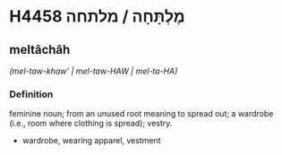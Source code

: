 # H4458 מֶלְתָּחָה / מלתחה

## meltâchâh

_(mel-taw-khaw' | mel-taw-HAW | mel-ta-HA)_

### Definition

feminine noun; from an unused root meaning to spread out; a wardrobe (i.e., room where clothing is spread); vestry.

- wardrobe, wearing apparel, vestment
